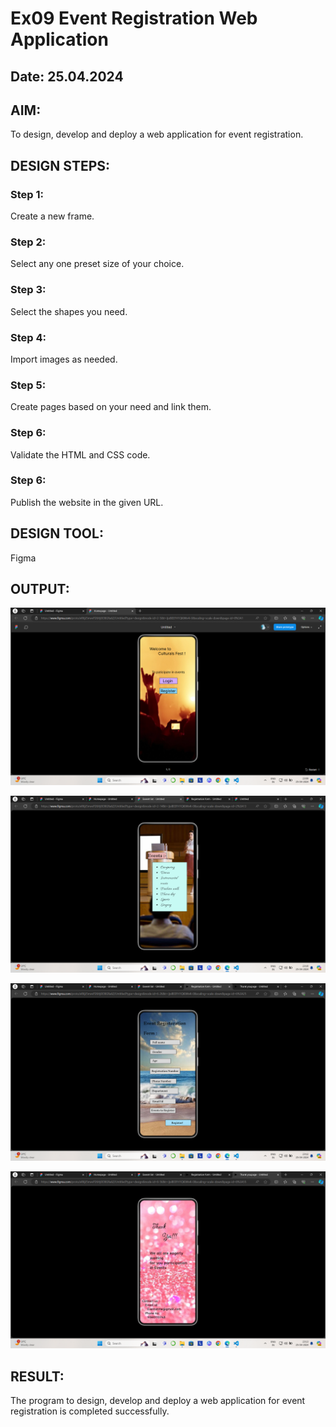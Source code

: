 # Ex09 Event Registration Web Application
## Date: 25.04.2024

## AIM:
To design, develop and deploy a web application for event registration.

## DESIGN STEPS:

### Step 1:
Create a new frame.

### Step 2:
Select any one preset size of your choice.

### Step 3:
Select the shapes you need.

### Step 4:
Import images as needed.

### Step 5:
Create pages based on your need and link them.

### Step 6:

Validate the HTML and CSS code.

### Step 6:

Publish the website in the given URL.

## DESIGN TOOL:
Figma

## OUTPUT:
![alt text](Output1.png)

![alt text](output2.png)

![alt text](out3.png)

![alt text](out4.png)


## RESULT:
The program to design, develop and deploy a web application for event registration is completed successfully.

